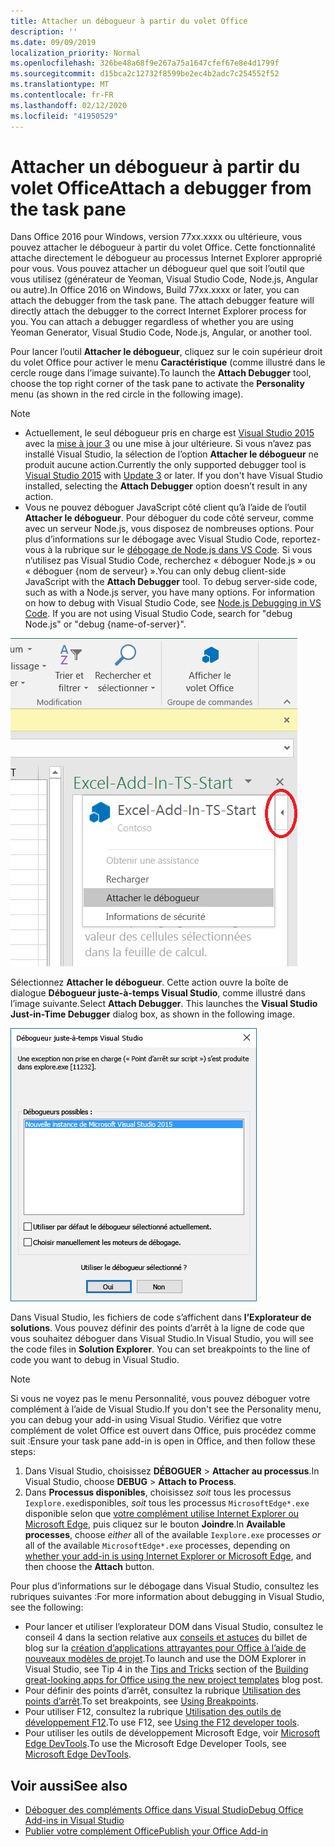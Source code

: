 ```yaml
---
title: Attacher un débogueur à partir du volet Office
description: ''
ms.date: 09/09/2019
localization_priority: Normal
ms.openlocfilehash: 326be48a68f9e267a75a1647cfef67e8e4d1799f
ms.sourcegitcommit: d15bca2c12732f8599be2ec4b2adc7c254552f52
ms.translationtype: MT
ms.contentlocale: fr-FR
ms.lasthandoff: 02/12/2020
ms.locfileid: "41950529"
---
```

# <a name="attach-a-debugger-from-the-task-pane"></a><span data-ttu-id="5e3e5-102">Attacher un débogueur à partir du volet Office</span><span class="sxs-lookup"><span data-stu-id="5e3e5-102">Attach a debugger from the task pane</span></span>

<span data-ttu-id="5e3e5-p101">Dans Office 2016 pour Windows, version 77xx.xxxx ou ultérieure, vous pouvez attacher le débogueur à partir du volet Office. Cette fonctionnalité attache directement le débogueur au processus Internet Explorer approprié pour vous. Vous pouvez attacher un débogueur quel que soit l’outil que vous utilisez (générateur de Yeoman, Visual Studio Code, Node.js, Angular ou autre).</span><span class="sxs-lookup"><span data-stu-id="5e3e5-p101">In Office 2016 on Windows, Build 77xx.xxxx or later, you can attach the debugger from the task pane. The attach debugger feature will directly attach the debugger to the correct Internet Explorer process for you. You can attach a debugger regardless of whether you are using Yeoman Generator, Visual Studio Code, Node.js, Angular, or another tool.</span></span> 

<span data-ttu-id="5e3e5-106">Pour lancer l’outil **Attacher le débogueur**, cliquez sur le coin supérieur droit du volet Office pour activer le menu **Caractéristique** (comme illustré dans le cercle rouge dans l’image suivante).</span><span class="sxs-lookup"><span data-stu-id="5e3e5-106">To launch the **Attach Debugger** tool, choose the top right corner of the task pane to activate the **Personality** menu (as shown in the red circle in the following image).</span></span>   

> [!NOTE]
> - <span data-ttu-id="5e3e5-p102">Actuellement, le seul débogueur pris en charge est [Visual Studio 2015](https://www.visualstudio.com/downloads/) avec la [mise à jour 3](https://msdn.microsoft.com/library/mt752379.aspx) ou une mise à jour ultérieure. Si vous n’avez pas installé Visual Studio, la sélection de l’option **Attacher le débogueur** ne produit aucune action.</span><span class="sxs-lookup"><span data-stu-id="5e3e5-p102">Currently the only supported debugger tool is [Visual Studio 2015](https://www.visualstudio.com/downloads/) with [Update 3](https://msdn.microsoft.com/library/mt752379.aspx) or later. If you don't have Visual Studio installed, selecting the **Attach Debugger** option doesn’t result in any action.</span></span>   
> - <span data-ttu-id="5e3e5-p103">Vous ne pouvez déboguer JavaScript côté client qu’à l’aide de l’outil **Attacher le débogueur**. Pour déboguer du code côté serveur, comme avec un serveur Node.js, vous disposez de nombreuses options. Pour plus d’informations sur le débogage avec Visual Studio Code, reportez-vous à la rubrique sur le [débogage de Node.js dans VS Code](https://code.visualstudio.com/docs/nodejs/nodejs-debugging). Si vous n’utilisez pas Visual Studio Code, recherchez « déboguer Node.js » ou « déboguer {nom de serveur} ».</span><span class="sxs-lookup"><span data-stu-id="5e3e5-p103">You can only debug client-side JavaScript with the **Attach Debugger** tool. To debug server-side code, such as with a Node.js server, you have many options. For information on how to debug with Visual Studio Code, see [Node.js Debugging in VS Code](https://code.visualstudio.com/docs/nodejs/nodejs-debugging). If you are not using Visual Studio Code, search for "debug Node.js" or "debug {name-of-server}".</span></span>

![Capture d’écran du menu Attacher le débogueur](../images/attach-debugger.png)

<span data-ttu-id="5e3e5-p104">Sélectionnez **Attacher le débogueur**. Cette action ouvre la boîte de dialogue **Débogueur juste-à-temps Visual Studio**, comme illustré dans l’image suivante.</span><span class="sxs-lookup"><span data-stu-id="5e3e5-p104">Select **Attach Debugger**. This launches the **Visual Studio Just-in-Time Debugger** dialog box, as shown in the following image.</span></span> 

![Capture d’écran de la boîte de dialogue Débogueur juste-à-temps Visual Studio](../images/visual-studio-debugger.png)

<span data-ttu-id="5e3e5-p105">Dans Visual Studio, les fichiers de code s’affichent dans **l’Explorateur de solutions**.   Vous pouvez définir des points d’arrêt à la ligne de code que vous souhaitez déboguer dans Visual Studio.</span><span class="sxs-lookup"><span data-stu-id="5e3e5-p105">In Visual Studio, you will see the code files in **Solution Explorer**.   You can set breakpoints to the line of code you want to debug in Visual Studio.</span></span>

> [!NOTE]
> <span data-ttu-id="5e3e5-119">Si vous ne voyez pas le menu Personnalité, vous pouvez déboguer votre complément à l’aide de Visual Studio.</span><span class="sxs-lookup"><span data-stu-id="5e3e5-119">If you don't see the Personality menu, you can debug your add-in using Visual Studio.</span></span> <span data-ttu-id="5e3e5-120">Vérifiez que votre complément de volet Office est ouvert dans Office, puis procédez comme suit :</span><span class="sxs-lookup"><span data-stu-id="5e3e5-120">Ensure your task pane add-in is open in Office, and then follow these steps:</span></span>
>
> 1. <span data-ttu-id="5e3e5-121">Dans Visual Studio, choisissez **DÉBOGUER** > **Attacher au processus**.</span><span class="sxs-lookup"><span data-stu-id="5e3e5-121">In Visual Studio, choose **DEBUG** > **Attach to Process**.</span></span>
> 2. <span data-ttu-id="5e3e5-122">Dans **Processus disponibles**, choisissez *soit* tous les processus `Iexplore.exe`disponibles, *soit* tous les processus `MicrosoftEdge*.exe` disponible selon que [votre complément utilise Internet Explorer ou Microsoft Edge](../concepts/browsers-used-by-office-web-add-ins.md), puis cliquez sur le bouton **Joindre**.</span><span class="sxs-lookup"><span data-stu-id="5e3e5-122">In **Available processes**, choose *either* all of the available `Iexplore.exe` processes *or* all of the available `MicrosoftEdge*.exe` processes, depending on [whether your add-in is using Internet Explorer or Microsoft Edge](../concepts/browsers-used-by-office-web-add-ins.md), and then choose the **Attach** button.</span></span>

<span data-ttu-id="5e3e5-123">Pour plus d’informations sur le débogage dans Visual Studio, consultez les rubriques suivantes :</span><span class="sxs-lookup"><span data-stu-id="5e3e5-123">For more information about debugging in Visual Studio, see the following:</span></span>

-   <span data-ttu-id="5e3e5-124">Pour lancer et utiliser l’explorateur DOM dans Visual Studio, consultez le conseil 4 dans la section relative aux [conseils et astuces](https://blogs.msdn.microsoft.com/officeapps/2013/04/16/building-great-looking-apps-for-office-using-the-new-project-templates/#tips_tricks) du billet de blog sur la [création d’applications attrayantes pour Office à l’aide de nouveaux modèles de projet](https://blogs.msdn.microsoft.com/officeapps/2013/04/16/building-great-looking-apps-for-office-using-the-new-project-templates).</span><span class="sxs-lookup"><span data-stu-id="5e3e5-124">To launch and use the DOM Explorer in Visual Studio, see Tip 4 in the [Tips and Tricks](https://blogs.msdn.microsoft.com/officeapps/2013/04/16/building-great-looking-apps-for-office-using-the-new-project-templates/#tips_tricks) section of the [Building great-looking apps for Office using the new project templates](https://blogs.msdn.microsoft.com/officeapps/2013/04/16/building-great-looking-apps-for-office-using-the-new-project-templates) blog post.</span></span>
-   <span data-ttu-id="5e3e5-125">Pour définir des points d’arrêt, consultez la rubrique [Utilisation des points d’arrêt](/visualstudio/debugger/using-breakpoints?view=vs-2015).</span><span class="sxs-lookup"><span data-stu-id="5e3e5-125">To set breakpoints, see [Using Breakpoints](/visualstudio/debugger/using-breakpoints?view=vs-2015).</span></span>
-   <span data-ttu-id="5e3e5-126">Pour utiliser F12, consultez la rubrique [Utilisation des outils de développement F12](/previous-versions/windows/internet-explorer/ie-developer/samples/bg182326(v=vs.85)).</span><span class="sxs-lookup"><span data-stu-id="5e3e5-126">To use F12, see [Using the F12 developer tools](/previous-versions/windows/internet-explorer/ie-developer/samples/bg182326(v=vs.85)).</span></span>
-   <span data-ttu-id="5e3e5-127">Pour utiliser les outils de développement Microsoft Edge, voir [Microsoft Edge DevTools](https://www.microsoft.com/p/microsoft-edge-devtools-preview/9mzbfrmz0mnj?activetab=pivot%3Aoverviewtab).</span><span class="sxs-lookup"><span data-stu-id="5e3e5-127">To use the Microsoft Edge Developer Tools, see [Microsoft Edge DevTools](https://www.microsoft.com/p/microsoft-edge-devtools-preview/9mzbfrmz0mnj?activetab=pivot%3Aoverviewtab).</span></span>

## <a name="see-also"></a><span data-ttu-id="5e3e5-128">Voir aussi</span><span class="sxs-lookup"><span data-stu-id="5e3e5-128">See also</span></span>

- [<span data-ttu-id="5e3e5-129">Déboguer des compléments Office dans Visual Studio</span><span class="sxs-lookup"><span data-stu-id="5e3e5-129">Debug Office Add-ins in Visual Studio</span></span>](../develop/debug-office-add-ins-in-visual-studio.md)
- [<span data-ttu-id="5e3e5-130">Publier votre complément Office</span><span class="sxs-lookup"><span data-stu-id="5e3e5-130">Publish your Office Add-in</span></span>](../publish/publish.md)
